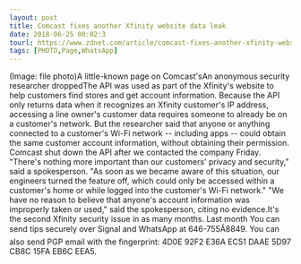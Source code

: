 ```yaml
---
layout: post
title: Comcast fixes another Xfinity website data leak
date: 2018-06-25 00:02:3
tourl: https://www.zdnet.com/article/comcast-fixes-another-xfinity-website-data-leak/
tags: [PHOTO,Page,WhatsApp]
---
```

(Image: file photo)A little-known page on Comcast'sAn anonymous security researcher droppedThe API was used as part of the Xfinity's website to help customers find stores and get account information. Because the API only returns data when it recognizes an Xfinity customer's IP address, accessing a line owner's customer data requires someone to already be on a customer's network. But the researcher said that anyone or anything connected to a customer's Wi-Fi network -- including apps -- could obtain the same customer account information, without obtaining their permission. Comcast shut down the API after we contacted the company Friday. "There's nothing more important than our customers' privacy and security," said a spokesperson. "As soon as we became aware of this situation, our engineers turned the feature off, which could only be accessed within a customer's home or while logged into the customer's Wi-Fi network." "We have no reason to believe that anyone's account information was improperly taken or used," said the spokesperson, citing no evidence.It's the second Xfinity security issue in as many months. Last month You can send tips securely over Signal and WhatsApp at 646-755Â8849. You can also send PGP email with the fingerprint: 4D0E 92F2 E36A EC51 DAAE 5D97 CB8C 15FA EB6C EEA5.